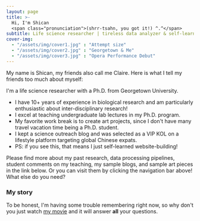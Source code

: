 ```yaml
---
layout: page
title: >-
  Hi, I'm Shican
  <span class="pronunciation">(shrr-tsahn, you got it!) ^.^</span>
subtitle: Life science researcher | tireless data analyzer & self-learner | excellent lecturer | open to hire
cover-img: 
  - "/assets/img/cover1.jpg" : "Attempt size"
  - "/assets/img/cover2.jpg" : "Georgetown & Me"
  - "/assets/img/cover3.jpg" : "Opera Performance Debut"
---
```


<style>
  /* Adjusting the space between the navigation bar and the title */
  .page-title {
    margin-top: 0; /* Adjust the margin as needed */
  }
  .page-title .pronunciation {
    font-size: 1rem !important; /* Smaller font size for pronunciation with !important to override default */
    display: inline-block;
    margin-left: 0.5rem; /* Space between title and pronunciation */
    vertical-align: top; /* Align pronunciation with the title */
  }
</style>

My name is Shican, my friends also call me Claire. Here is what I tell my friends too much about myself:

I'm a life science researcher with a Ph.D. from Georgetown University. 

- I have 10+ years of experience in biological research and am particularly enthusiastic about inter-disciplinary research!
- I excel at teaching undergraduate lab lectures in my Ph.D. program.
- My favorite work break is to create art projects, since I don't have many travel vacation time being a Ph.D. student.
- I kept a science outreach blog and was selected as a VIP KOL on a lifestyle platform targeting global Chinese expats.
- PS: if you see this, that means I just self-learned website-building! 

Please find more about my past research, data processing pipelines, student comments on my teaching, my sample blogs, and sample art pieces in the link below. Or you can visit them by clicking the navigation bar above! What else do you need?

### My story

To be honest, I'm having some trouble remembering right now, so why don't you just watch [my movie](https://en.wikipedia.org/wiki/The_Princess_Bride_%28film%29) and it will answer **all** your questions.
